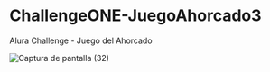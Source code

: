# ChallengeONE-JuegoAhorcado3

Alura Challenge - Juego del Ahorcado

![Captura de pantalla (32)](https://user-images.githubusercontent.com/112435090/199344038-48d03ca8-360f-4177-bbe7-d274aa49adb5.png)
